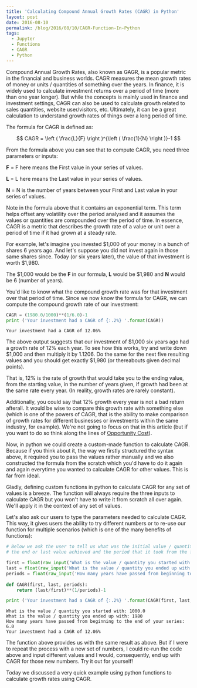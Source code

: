 ```yaml
---
title: 'Calculating Compound Annual Growth Rates (CAGR) in Python'
layout: post
date: 2016-08-10
permalink: /blog/2016/08/10/CAGR-Function-In-Python
tags:
  - Jupyter
  - Functions
  - CAGR
  - Python
---
```


Compound Annual Growth Rates, also known as GAGR, is a popular metric in the financial and business worlds. CAGR measures the mean growth rates of money or units / quantities of something over the years. In finance, it is widely used to calculate investment returns over a period of time (more than one year longer). But while the concepts is mainly used in finance and investment settings, CAGR can also be used to calculate growth related to sales quantities, website user/visitors, etc. Ultimately, it can be a great calculation to understand growth rates of things over a long period of time.

The formula for CAGR is defined as:


$$ CAGR = \left ( \frac{L}{F} \right )^{\left ( \frac{1}{N} \right )}-1 $$


From the formula above you can see that to compute CAGR, you need three parameters or inputs:

**F** = F here means the First value in your series of values.

**L** = L here means the Last value in your series of values.

**N** = N is the number of years between your First and Last value in your series of values.

Note in the formula above that it contains an exponential term. This term helps offset any volatility over the period analysed and it assumes the values or quantities are compounded over the period of time. In essence, CAGR is a metric that describes the growth rate of a value or unit over a period of time if it had grown at a steady rate.

For example, let's imagine you invested \$1,000 of your money in a bunch of shares 6 years ago. And let's suppose you did not invest again in those same shares since. Today (or six years later), the value of that investment is worth \$1,980.

The $1,000 would be the **F** in our formula, **L** would be $1,980 and **N** would be 6 (number of years).

You'd like to know what the compound growth rate was for that investment over that period of time. Since we now know the formula for CAGR, we can compute the compound growth rate of our investment:


```python
CAGR = (1980.0/1000)**(1/6.0)-1
print ('Your investment had a CAGR of {:.2%} '.format(CAGR))
```

    Your investment had a CAGR of 12.06% 


The above output suggests that our investment of $1,000 six years ago had a growth rate of 12% each year. To see how this works, try and write down $1,000 and then multiply it by 1.1206. Do the same for the next five resulting values and you should get exactly $1,980 (or thereabouts given decimal points).

That is, 12% is the rate of growth that would take you to the ending value, from the starting value, in the number of years given, if growth had been at the same rate every year. (In reality, growth rates are rarely constant).

Additionally, you could say that 12% growth every year is not a bad return afterall. It would be wise to compare this growth rate with something else (which is one of the powers of CAGR, that is the ability to make comparison of growth rates for different businesses or investments within the same industry, for example). We're not going to focus on that in this article (but if you want to do so think along the lines of [Opportunity Cost](https://en.wikipedia.org/wiki/Opportunity_cost)).

Now, in python we could create a custom-made function to calculate CAGR. Because if you think about it, the way we firstly structured the syntax above, it required you to pass the values rather manually and we also constructed the formula from the scratch which you'd have to do it again and again everytime you wanted to calculate CAGR for other values. This is far from ideal.

Gladly, defining custom functions in python to calculate CAGR for any set of values is a breeze. The function will always require the three inputs to calculate CAGR but you won't have to write it from scratch all over again. We'll apply it in the context of any set of values.

Let's also ask our users to type the parameters needed to calculate CAGR. This way, it gives users the ability to try different numbers or to re-use our function for multiple scenarios (which is one of the many benefits of functions):


```python
# Below we ask the user to tell us what was the initial value / quantity to be considered,
# the end or last value achieved and the period that it took from the first to the last value.

first = float(raw_input('What is the value / quantity you started with: '))
last = float(raw_input('What is the value / quantity you ended up with: '))
periods = float(raw_input('How many years have passed from beginning to the end of your series: '))
    
def CAGR(first, last, periods):
    return (last/first)**(1/periods)-1

print ('Your investment had a CAGR of {:.2%} '.format(CAGR(first, last, periods)))
```

    What is the value / quantity you started with: 1000.0
    What is the value / quantity you ended up with: 1980
    How many years have passed from beginning to the end of your series: 6.0
    Your investment had a CAGR of 12.06% 


The function above provides us with the same result as above. But if I were to repeat the process with a new set of numbers, I could re-run the code above and input different values and I would, consequently, end up with CAGR for those new numbers. Try it out for yourself!

Today we discussed a very quick example using python functions to calculate growth rates using CAGR.  
